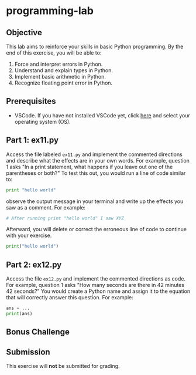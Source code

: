 # programming-lab

## Objective
This lab aims to reinforce your skills in basic Python programming. By the end of this exercise, you will be able to: 
1. Force and interpret errors in Python.
2. Understand and explain types in Python.
3. Implement basic arithmetic in Python.
4. Recognize floating point error in Python.

## Prerequisites
* VSCode. If you have not installed VSCode yet, click [here](https://code.visualstudio.com/download) and select your operating system (OS).

## Part 1: ex11.py

Access the file labeled `ex11.py` and implement the commented directions and describe what the effects are in your own words. For example, question 1 asks "In a print statement, what happens if you leave out one of the parentheses or both?" To test this out, you would run a line of code similar to:

```python
print "hello world"
```

observe the output message in your terminal and write up the effects you saw as a comment. For example:

```python
# After running print "hello world" I saw XYZ
```

Afterward, you will delete or correct the erroneous line of code to continue with your exercise.

```python
print("hello world")
```

## Part 2: ex12.py

Access the file `ex12.py` and implement the commented directions as code. For example, question 1 asks "How many seconds are there in 42 minutes 42 seconds?" You would create a Python name and assign it to the equation that will correctly answer this question. For example:

```python
ans = ...
print(ans)
```

## Bonus Challenge



## Submission

This exercise will **not** be submitted for grading.